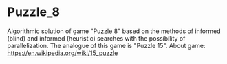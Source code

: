 # Puzzle_8
 Algorithmic solution of game "Puzzle 8" based on the methods of informed (blind) and informed (heuristic) searches with the possibility of parallelization.
 The analogue of this game is "Puzzle 15". About game: https://en.wikipedia.org/wiki/15_puzzle
